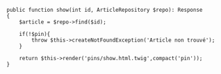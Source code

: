     public function show(int id, ArticleRepository $repo): Response
    {
        $article = $repo->find($id);

        if(!$pin){
            throw $this->createNotFoundException('Article non trouvé');
        }

        return $this->render('pins/show.html.twig',compact('pin'));
    }
